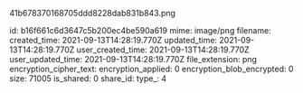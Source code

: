 41b678370168705ddd8228dab831b843.png

id: b16f661c6d3647c5b200ec4be590a619
mime: image/png
filename: 
created_time: 2021-09-13T14:28:19.770Z
updated_time: 2021-09-13T14:28:19.770Z
user_created_time: 2021-09-13T14:28:19.770Z
user_updated_time: 2021-09-13T14:28:19.770Z
file_extension: png
encryption_cipher_text: 
encryption_applied: 0
encryption_blob_encrypted: 0
size: 71005
is_shared: 0
share_id: 
type_: 4